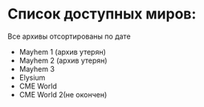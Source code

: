 # Список доступных миров:
Все архивы отсортированы по дате 
- Mayhem 1 (архив утерян)
- Mayhem 2 (архив утерян)
- Mayhem 3
- Elysium
- CME World
- CME World 2(не окончен)
